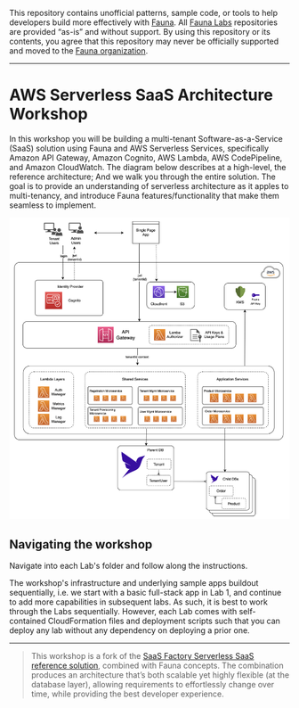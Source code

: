 This repository contains unofficial patterns, sample code, or tools to help developers build more effectively with [Fauna][fauna]. All [Fauna Labs][fauna-labs] repositories are provided “as-is” and without support. By using this repository or its contents, you agree that this repository may never be officially supported and moved to the [Fauna organization][fauna-organization].

---

# AWS Serverless SaaS Architecture Workshop

In this workshop you will be building a multi-tenant Software-as-a-Service (SaaS) solution using Fauna and AWS Serverless Services, specifically Amazon API Gateway, Amazon Cognito, AWS Lambda, AWS CodePipeline, and Amazon CloudWatch. The diagram below describes at a high-level, the reference architecture; And we walk you through the entire solution. The goal is to provide an understanding of serverless architecture as it apples to multi-tenancy, and introduce Fauna features/functionality that make them seamless to implement.

![Architecture Diagram](/images/ServerlessSaas-Final.png)

## Navigating the workshop

Navigate into each Lab's folder and follow along the instructions. 

The workshop's infrastructure and underlying sample apps buildout sequentially, i.e. we start with a basic full-stack app in Lab 1, and continue to add more capabilities in subsequent labs. As such, it is best to work through the Labs sequentially. However, each Lab comes with self-contained CloudFormation files and deployment scripts such that you can deploy any lab without any dependency on deploying a prior one.

---

> This workshop is a fork of the [SaaS Factory Serverless SaaS reference solution](https://github.com/aws-samples/aws-saas-factory-ref-solution-serverless-saas), combined with Fauna concepts. The combination produces an architecture that’s both scalable yet highly flexible (at the database layer), allowing requirements to effortlessly change over time, while providing the best developer experience.


[fauna]: https://www.fauna.com/
[fauna-labs]: https://github.com/fauna-labs
[fauna-organization]: https://github.com/fauna
